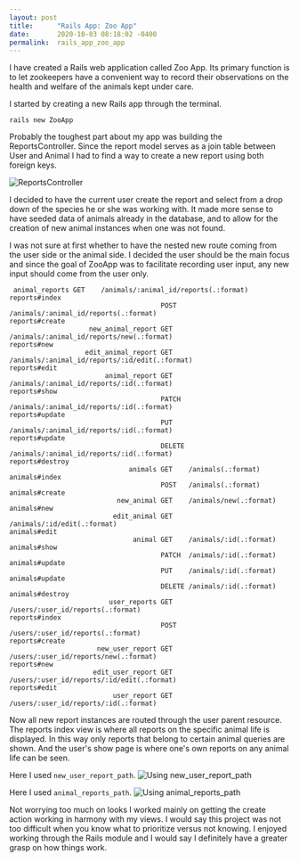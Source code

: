 ```yaml
---
layout: post
title:      "Rails App: Zoo App"
date:       2020-10-03 08:18:02 -0400
permalink:  rails_app_zoo_app
---
```



I have created a Rails web application called Zoo App. Its primary function is to let zookeepers have a convenient way to record their observations on the health and welfare of the animals kept under care.

I started by creating a new Rails app through the terminal.

```
rails new ZooApp
```

Probably the toughest part about my app was building the ReportsController. Since the report model serves as a join table between User and Animal I had to find a way to create a new report using both foreign keys. 


![ReportsController](https://i.ibb.co/fpVDKw5/Screen-Shot-2020-10-03-at-7-58-19-AM.png)


I decided to have the current user create the report and select from a drop down of the species he or she was working with. It made more sense to have seeded data of animals already in the database, and to allow for the creation of new animal instances when one was not found.


I was not sure at first whether to have the nested new route coming from the user side or the animal side. I decided the user should be the main focus and since the goal of ZooApp was to facilitate recording user input, any new input should come from the user only.

```
 animal_reports GET    /animals/:animal_id/reports(.:format)                                                    reports#index
                                      POST   /animals/:animal_id/reports(.:format)                                                    reports#create
                    new_animal_report GET    /animals/:animal_id/reports/new(.:format)                                                reports#new
                   edit_animal_report GET    /animals/:animal_id/reports/:id/edit(.:format)                                           reports#edit
                        animal_report GET    /animals/:animal_id/reports/:id(.:format)                                                reports#show
                                      PATCH  /animals/:animal_id/reports/:id(.:format)                                                reports#update
                                      PUT    /animals/:animal_id/reports/:id(.:format)                                                reports#update
                                      DELETE /animals/:animal_id/reports/:id(.:format)                                                reports#destroy
                              animals GET    /animals(.:format)                                                                       animals#index
                                      POST   /animals(.:format)                                                                       animals#create
                           new_animal GET    /animals/new(.:format)                                                                   animals#new
                          edit_animal GET    /animals/:id/edit(.:format)                                                              animals#edit
                               animal GET    /animals/:id(.:format)                                                                   animals#show
                                      PATCH  /animals/:id(.:format)                                                                   animals#update
                                      PUT    /animals/:id(.:format)                                                                   animals#update
                                      DELETE /animals/:id(.:format)                                                                   animals#destroy
                         user_reports GET    /users/:user_id/reports(.:format)                                                        reports#index
                                      POST   /users/:user_id/reports(.:format)                                                        reports#create
                      new_user_report GET    /users/:user_id/reports/new(.:format)                                                    reports#new
                     edit_user_report GET    /users/:user_id/reports/:id/edit(.:format)                                               reports#edit
                          user_report GET    /users/:user_id/reports/:id(.:format)                                               
```

Now all new report instances are routed through the user parent resource. The reports index view is where all reports on the specific animal life is displayed. In this way only reports that belong to certain animal queries are shown. And the user's show page is where one's own reports on any animal life can be seen. 

Here I used `new_user_report_path`.
![Using new_user_report_path](https://i.ibb.co/CP2rGxr/Screen-Shot-2020-10-03-at-8-06-15-AM.png)

Here I used `animal_reports_path`.
![Using animal_reports_path](https://i.ibb.co/R43WCc7/Screen-Shot-2020-10-03-at-8-06-39-AM.png)

Not worrying too much on looks I worked mainly on getting the create action working in harmony with my views. 
I would say this project was not too difficult when you know what to prioritize versus not knowing. I enjoyed working through the Rails module and I would say I definitely have a greater grasp on how things work.

